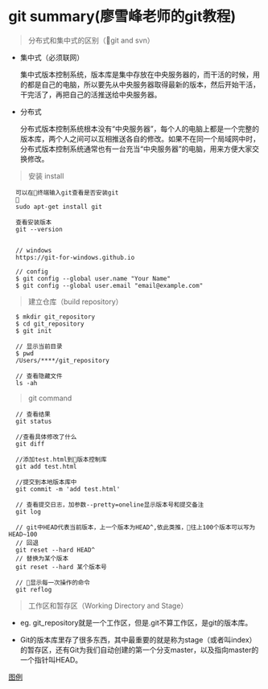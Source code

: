 # git summary(廖雪峰老师的git教程)

>  分布式和集中式的区别（git and svn）

* 集中式（必须联网）

  集中式版本控制系统，版本库是集中存放在中央服务器的，而干活的时候，用的都是自己的电脑，所以要先从中央服务器取得最新的版本，然后开始干活，干完活了，再把自己的活推送给中央服务器。

* 分布式
  
  分布式版本控制系统根本没有“中央服务器”，每个人的电脑上都是一个完整的版本库，两个人之间可以互相推送各自的修改。如果不在同一个局域网中时，分布式版本控制系统通常也有一台充当“中央服务器”的电脑，用来方便大家交换修改。

> 安装 install

```
  可以在终端输入git查看是否安装git
  
  sudo apt-get install git

  查看安装版本
  git --version


  // windows
  https://git-for-windows.github.io

  // config
  $ git config --global user.name "Your Name"
  $ git config --global user.email "email@example.com"
```

> 建立仓库（build repository）

```
  $ mkdir git_repository
  $ cd git_repository
  $ git init

  // 显示当前目录
  $ pwd
  /Users/****/git_repository

  // 查看隐藏文件
  ls -ah

```

> git command

```
  // 查看结果
  git status 

  //查看具体修改了什么
  git diff 

  //添加test.html到版本控制库
  git add test.html 

  //提交到本地版本库中
  git commit -m 'add test.html' 

  // 查看提交日志，加参数--pretty=oneline显示版本号和提交备注
  git log 

  // git中HEAD代表当前版本，上一个版本为HEAD^,依此类推，往上100个版本可以写为HEAD~100
  // 回退
  git reset --hard HEAD^
  // 替换为某个版本
  git reset --hard 某个版本号

  // 显示每一次操作的命令
  git reflog
```

> 工作区和暂存区（Working Directory and Stage）

  * eg. git_repository就是一个工作区，但是.git不算工作区，是git的版本库。

  * Git的版本库里存了很多东西，其中最重要的就是称为stage（或者叫index）的暂存区，还有Git为我们自动创建的第一个分支master，以及指向master的一个指针叫HEAD。

[图例](https://github.com/Asunny-ren/git/blob/master/git.jpeg)
